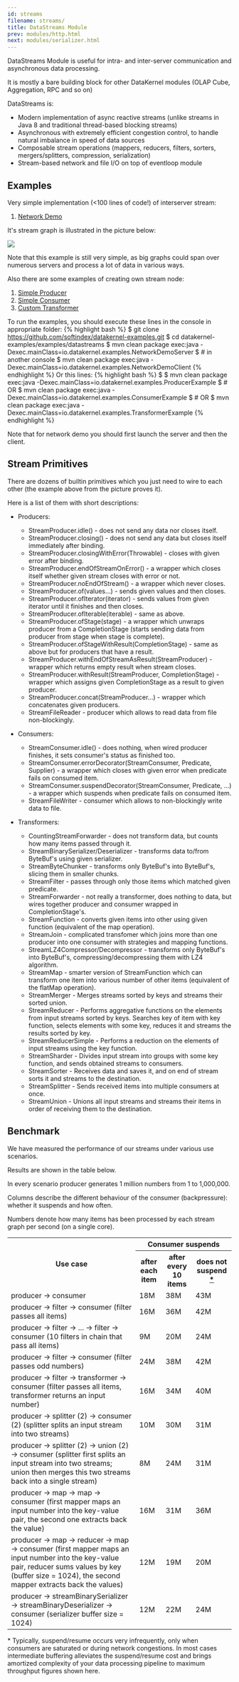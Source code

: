 ```yaml
---
id: streams
filename: streams/
title: DataStreams Module
prev: modules/http.html
next: modules/serializer.html
---
```


DataStreams Module is useful for intra- and inter-server communication and asynchronous data processing.

It is mostly a bare building block for other DataKernel modules (OLAP Cube, Aggregation, RPC and so on)

DataStreams is:
* Modern implementation of async reactive streams (unlike streams in Java 8 and traditional thread-based blocking streams)
* Asynchronous with extremely efficient congestion control, to handle natural imbalance in speed of data sources
* Composable stream operations (mappers, reducers, filters, sorters, mergers/splitters, compression, serialization)
* Stream-based network and file I/O on top of eventloop module

## Examples

Very simple implementation (<100 lines of code!) of interserver stream:
1. [Network Demo](https://github.com/softindex/datakernel-examples/blob/master/examples/datastreams/src/main/java/io/datakernel/examples/NetworkDemoServer.java)

It's stream graph is illustrated in the picture below:

<img src="http://www.plantuml.com/plantuml/png/dPH1RiCW44Ntd694Dl72aT83LBb3J-3QqmJLPYmO9qghtBrGspME0uwwPHwVp_-2W-N2SDVKmZAPueWWtz2SqS1cB-5R0A1cnLUGhQ6gAn6KPYk3TOj65RNwGk0JDdvCy7vbl8DqrQy2UN67WaQ-aFaCCOCbghDN8ei3_s6eYV4LJgVtzE_nbetInvc1akeQInwK1y3HK42jB4jnMmRmCWzWDFTlM_V9bTIq7Kzk1ablqADWgS4JNHw7FLqXcdUOuZBrcn3RiDCCylmLjj4wCv6OZNkZBMT29CUmspc1TCHUOuNeVIJoTxT8JVlzJnRZj9ub8U_QURhB_cO1FnXF6YlT_cMTXEQ9frvSc7kI6nscdsMyWX4OTLOURIOExfRkx_e1">

Note that this example is still very simple, as big graphs could span over numerous servers and process a lot of data in various ways.

Also there are some examples of creating own stream node:

1. [Simple Producer](https://github.com/softindex/datakernel-examples/blob/master/examples/datastreams/src/main/java/io/datakernel/examples/ProducerExample.java)
2. [Simple Consumer](https://github.com/softindex/datakernel-examples/blob/master/examples/datastreams/src/main/java/io/datakernel/examples/ConsumerExample.java)
3. [Custom Transformer](https://github.com/softindex/datakernel-examples/blob/master/examples/datastreams/src/main/java/io/datakernel/examples/TransformerExample.java)


To run the examples, you should execute these lines in the console in appropriate folder:
{% highlight bash %}
$ git clone https://github.com/softindex/datakernel-examples.git
$ cd datakernel-examples/examples/datastreams
$ mvn clean package exec:java -Dexec.mainClass=io.datakernel.examples.NetworkDemoServer
$ # in another console
$ mvn clean package exec:java -Dexec.mainClass=io.datakernel.examples.NetworkDemoClient
{% endhighlight %}
 Or this lines:
{% highlight bash %}
$ $ mvn clean package exec:java -Dexec.mainClass=io.datakernel.examples.ProducerExample
$ # OR
$ mvn clean package exec:java -Dexec.mainClass=io.datakernel.examples.ConsumerExample
$ # OR
$ mvn clean package exec:java -Dexec.mainClass=io.datakernel.examples.TransformerExample
{% endhighlight %}

Note that for network demo you should first launch the server and then the client.

## Stream Primitives

There are dozens of builtin primitives which you just need to wire to each other (the example above from the picture proves it).

Here is a list of them with short descriptions:

* Producers:
  * StreamProducer.idle() - does not send any data nor closes itself.
  * StreamProducer.closing() - does not send any data but closes itself immediately after binding.
  * StreamProducer.closingWithError(Throwable) - closes with given error after binding.
  * StreamProducer.endOfStreamOnError() - a wrapper which closes itself whether given stream closes with error or not.
  * StreamProducer.noEndOfStream() - a wrapper which never closes.
  * StreamProducer.of(values...) - sends given values and then closes.
  * StreamProducer.ofIterator(iterator) - sends values from given iterator until it finishes and then closes.
  * StreamProducer.ofIterable(iterable) - same as above.
  * StreamProducer.ofStage(stage) - a wrapper which unwraps producer from a CompletionStage (starts sending data from producer from stage when stage is complete).
  * StreamProducer.ofStageWithResult(CompletionStage<StreamProducerWithResult>) - same as above but for producers that have a result.
  * StreamProducer.withEndOfStreamAsResult(StreamProducer) - wrapper which returns empty result when stream closes.
  * StreamProducer.withResult(StreamProducer, CompletionStage) - wrapper which assigns given CompletionStage as a result to given producer.
  * StreamProducer.concat(StreamProducer...) - wrapper which concatenates given producers.
  * StreamFileReader - producer which allows to read data from file non-blockingly.

* Consumers:
  * StreamConsumer.idle() - does nothing, when wired producer finishes, it sets consumer's status as finished too.
  * StreamConsumer.errorDecorator(StreamConsumer, Predicate, Supplier<Throwable>) - a wrapper which closes with given error when predicate fails on consumed item.
  * StreamConsumer.suspendDecorator(StreamConsumer, Predicate, ...) - a wrapper which suspends when predicate fails on consumed item.
  * StreamFileWriter - consumer which allows to non-blockingly write data to file.

* Transformers:
  * CountingStreamForwarder - does not transform data, but counts how many items passed through it.
  * StreamBinarySerializer/Deserializer - transforms data to/from ByteBuf's using given serializer.
  * StreamByteChunker - transforms only ByteBuf's into ByteBuf's, slicing them in smaller chunks.
  * StreamFilter - passes through only those items which matched given predicate.
  * StreamForwarder - not really a transformer, does nothing to data, but wires together producer and consumer wrapped in CompletionStage's.
  * StreamFunction - converts given items into other using given function (equivalent of the map operation).
  * StreamJoin - complicated transfomer which joins more than one producer into one consumer with strategies and mapping functions.
  * StreamLZ4Compressor/Decompressor - transforms only ByteBuf's into ByteBuf's, compressing/decompressing them with LZ4 algorithm.
  * StreamMap - smarter version of StreamFunction which can transform one item into various number of other items (equivalent of the flatMap operation).
  * StreamMerger - Merges streams sorted by keys and streams their sorted union.
  * StreamReducer - Performs aggregative functions on the elements from input streams sorted by keys. Searches key of item with key function, selects elements with some key, reduces it and streams the results sorted by key.
  * StreamReducerSimple - Performs a reduction on the elements of input streams using the key function.
  * StreamSharder - Divides input stream into groups with some key function, and sends obtained streams to consumers.
  * StreamSorter - Receives data and saves it, and on end of stream sorts it and streams to the destination.
  * StreamSplitter - Sends received items into multiple consumers at once.
  * StreamUnion - Unions all input streams and streams their items in order of receiving them to the destination.

## Benchmark

We have measured the performance of our streams under various use scenarios.

Results are shown in the table below.

In every scenario producer generates 1 million numbers from 1 to 1,000,000.

Columns describe the different behaviour of the consumer (backpressure): whether it suspends and how often.

Numbers denote how many items has been processed by each stream graph per second (on a single core).

<table>
    <tr>
        <th rowspan="2">Use case</th>
        <th colspan="3">Consumer suspends</th>
    </tr>
    <tr>
        <th>after each item</th>
        <th>after every 10 items</th>
        <th>does not suspend <a href="#footnote-streams-benchmark">*</a></th>
    </tr>
    <tr>
        <td>producer -> consumer</td>
        <td>18M</td>
        <td>38M</td>
        <td>43M</td>
    </tr>
    <tr>
        <td>producer -> filter -> consumer (filter passes all items)</td>
        <td>16M</td>
        <td>36M</td>
        <td>42M</td>
    </tr>
    <tr>
        <td>producer -> filter -> ... -> filter -> consumer (10 filters in chain that pass all items)</td>
        <td>9M</td>
        <td>20M</td>
        <td>24M</td>
    </tr>
    <tr>
        <td>producer -> filter -> consumer (filter passes odd numbers)</td>
        <td>24M</td>
        <td>38M</td>
        <td>42M</td>
    </tr>
    <tr>
        <td>producer -> filter -> transformer -> consumer (filter passes all items, transformer returns an input number)</td>
        <td>16M</td>
        <td>34M</td>
        <td>40M</td>
    </tr>
    <tr>
        <td>producer -> splitter (2) -> consumer (2) (splitter splits an input stream into two streams)</td>
        <td>10M</td>
        <td>30M</td>
        <td>31M</td>
    </tr>
    <tr>
        <td>producer -> splitter (2) -> union (2) -> consumer (splitter first splits an input stream into two streams; union then merges this two streams back into a single stream)</td>
        <td>8M</td>
        <td>24M</td>
        <td>31M</td>
    </tr>
    <tr>
        <td>producer -> map -> map -> consumer (first mapper maps an input number into the key-value pair, the second one extracts back the value)</td>
        <td>16M</td>
        <td>31M</td>
        <td>36M</td>
    </tr>
    <tr>
        <td>producer -> map -> reducer -> map -> consumer (first mapper maps an input number into the key-value pair, reducer sums values by key (buffer size = 1024), the second mapper extracts back the values)</td>
        <td>12M</td>
        <td>19M</td>
        <td>20M</td>
    </tr>
    <tr>
        <td>producer -> streamBinarySerializer -> streamBinaryDeserializer -> consumer (serializer buffer size = 1024)</td>
        <td>12M</td>
        <td>22M</td>
        <td>24M</td>
    </tr>
</table>

<a name="footnote-streams-benchmark">\*</a> Typically, suspend/resume occurs very infrequently, only when consumers are saturated or during network congestions. In most cases intermediate buffering alleviates the suspend/resume cost and brings amortized complexity of your data processing pipeline to maximum throughput figures shown here.

